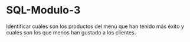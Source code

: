 # SQL-Modulo-3
Identificar cuáles son los productos del menú que han tenido más éxito y cuales son los que
 menos han gustado a los clientes.
